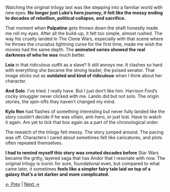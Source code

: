 Watching the original trilogy last was like stepping into a familiar world with new eyes. **No longer just Luke’s hero journey, it felt like the messy ending to decades of rebellion, political collapse, and sacrifice.**

That moment when **Palpatine** gets thrown down the shaft honestly made me roll my eyes. After all the build-up, it felt too simple, almost rushed. The way his cruelty landed in The Clone Wars, especially with that scene where he throws the cruciatus lightning curse for the first time, made me wish the movies had the same depth. The **animated series showed the real darkness of who he was** much better.

**Leia** in that ridiculous outfit as a slave? It still annoys me. It clashes so hard with everything she became the strong leader, the poised senator. That image sticks out as **outdated and kind of ridiculous** when I think about her character.

**And Solo**. I’ve tried. I really have. But I just don’t like him. Harrison Ford’s cocky smuggler never clicked with me. Lando did but not solo. The origin stories, the spin-offs they haven’t changed my mind.

**Kylo Ren** had flashes of something interesting but never fully landed like the story couldn’t decide if he was villain, anti-hero, or just lost. Have to watch it again. Am yet to tick that box again as a part of the chronological order.

The rewatch of the trilogy felt messy. The story jumped around. The pacing was off. Characters I cared about sometimes felt like caricatures, and plots often repeated themselves. 

**I had to remind myself this story was created decades before** Star Wars became the gritty, layered saga that has Andor that I resonate with now. The original trilogy is iconic for sure, foundational even, but compared to what came later, it sometimes **feels like a simpler fairy tale laid on top of a galaxy that’s a lot darker and more complicated.**

[← Prev](Chapter%209%20-%20Rebels) | [Next →](Chapter%2011%20-%20The%20Mandalorian)